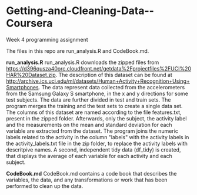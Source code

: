 # Getting-and-Cleaning-Data--Coursera
Week 4 programming assignment

The files in this repo are run_analysis.R and CodeBook.md. 

**run_analysis.R** 
run_analysis.R downloads the zipped files from https://d396qusza40orc.cloudfront.net/getdata%2Fprojectfiles%2FUCI%20HAR%20Dataset.zip. The description of this dataset can be found at http://archive.ics.uci.edu/ml/datasets/Human+Activity+Recognition+Using+Smartphones.
The data represent data collected from the accelerometers from the Samsung Galaxy S smartphone, in the x and y directions for some test subjects. The data are further divided in test and train sets.
The program merges the training and the test sets to create a single data set. The columns of this dataset are named according to the file features.txt, present in the zipped folder.
Afterwards, only the subject, the activity label and the measurements on the mean and standard deviation for each variable are extracted from the dataset. 
The program joins the numeric labels related to the activity in the column "labels" with the activity labels in the activity_labels.txt file in the zip folder, to replace the activity labels with descritpive names.
A second, independent tidy data (df_tidy) is created, that displays the average of each variable for each activity and each subject.

**CodeBook.md** 
CodeBook.md contains a code book that describes the variables, the data, and any transformations or work that has been performed to clean up the data. 
